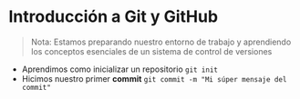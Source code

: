 # Introducción a Git y GitHub

> Nota: Estamos preparando nuestro entorno de trabajo y aprendiendo los conceptos esenciales de un sistema de control de versiones

- Aprendimos como inicializar un repositorio `git init`
- Hicimos nuestro primer **commit** `git commit -m "Mi súper mensaje del commit"`
